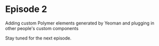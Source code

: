 Episode 2
=========

Adding custom Polymer elements generated by Yeoman and plugging in other people's custom components

Stay tuned for the next episode.